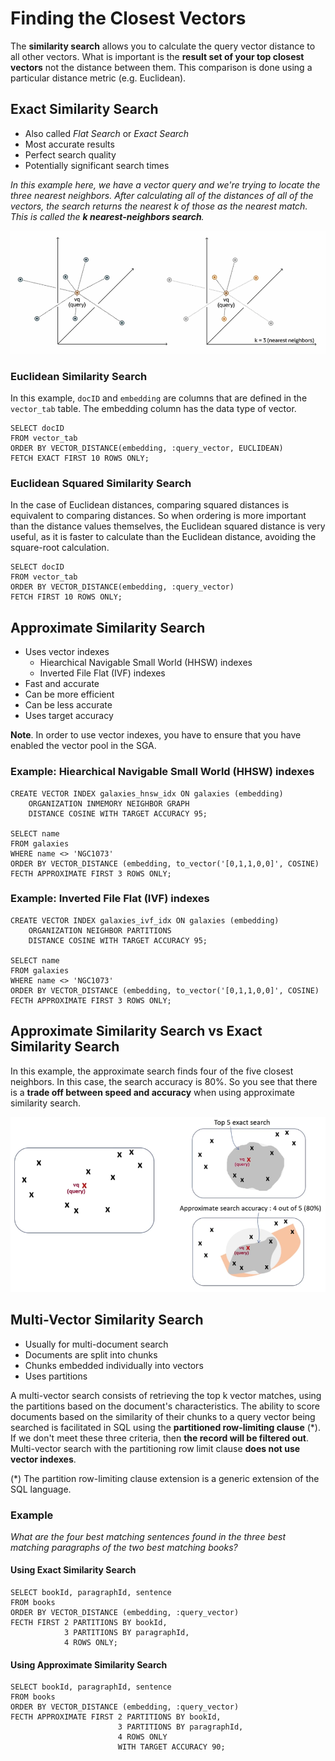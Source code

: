 # Finding the Closest Vectors

The **similarity search** allows you to calculate the query vector distance to all other vectors.  What is important is the **result set of your top closest vectors** not the distance between them. This comparison is done using a particular distance metric (e.g. Euclidean).

## Exact Similarity Search

- Also called *Flat Search* or *Exact Search*
- Most accurate results
- Perfect search quality
- Potentially significant search times

*In this example here, we have a vector query and we're trying to locate the three nearest neighbors. After calculating all of the distances of all of the vectors, the search returns the nearest k of those as the nearest match. This is called the **k nearest-neighbors search**.*

![Exact Similarity Search](../imgs/exact_similarity_search.png)

### Euclidean Similarity Search

In this example, ```docID``` and ```embedding``` are columns that are defined in the ```vector_tab``` table. The embedding column has the data type of vector.

```
SELECT docID
FROM vector_tab
ORDER BY VECTOR_DISTANCE(embedding, :query_vector, EUCLIDEAN)
FETCH EXACT FIRST 10 ROWS ONLY;
```

### Euclidean Squared Similarity Search

In the case of Euclidean distances, comparing squared distances is equivalent to comparing distances. So when ordering is more important than the distance values themselves, the Euclidean squared distance is very useful, as it is faster to calculate than the Euclidean distance, avoiding the square-root calculation.

```
SELECT docID
FROM vector_tab
ORDER BY VECTOR_DISTANCE(embedding, :query_vector)
FETCH FIRST 10 ROWS ONLY;
```

## Approximate Similarity Search

- Uses vector indexes
    - Hiearchical Navigable Small World (HHSW) indexes
    - Inverted File Flat (IVF) indexes
- Fast and accurate
- Can be more efficient
- Can be less accurate
- Uses target accuracy

**Note**. In order to use vector indexes, you have to ensure that you have enabled the vector pool in the SGA.

### Example: Hiearchical Navigable Small World (HHSW) indexes

```
CREATE VECTOR INDEX galaxies_hnsw_idx ON galaxies (embedding)
    ORGANIZATION INMEMORY NEIGHBOR GRAPH 
    DISTANCE COSINE WITH TARGET ACCURACY 95;

SELECT name
FROM galaxies
WHERE name <> 'NGC1073'
ORDER BY VECTOR_DISTANCE (embedding, to_vector('[0,1,1,0,0]', COSINE)
FECTH APPROXIMATE FIRST 3 ROWS ONLY;
```
### Example: Inverted File Flat (IVF) indexes

```
CREATE VECTOR INDEX galaxies_ivf_idx ON galaxies (embedding)
    ORGANIZATION NEIGHBOR PARTITIONS 
    DISTANCE COSINE WITH TARGET ACCURACY 95;

SELECT name
FROM galaxies
WHERE name <> 'NGC1073'
ORDER BY VECTOR_DISTANCE (embedding, to_vector('[0,1,1,0,0]', COSINE)
FECTH APPROXIMATE FIRST 3 ROWS ONLY;
```

## Approximate Similarity Search vs Exact Similarity Search

In this example, the approximate search finds four of the five closest neighbors. In this case, the search accuracy is 80%. So you see that there is a **trade off between speed and accuracy** when using approximate similarity search.

![Approximate Vs Exact](../imgs/approximate_vs_exact.png)

## Multi-Vector Similarity Search

- Usually for multi-document search
- Documents are split into chunks
- Chunks embedded individually into vectors
- Uses partitions

A multi-vector search consists of retrieving the top k vector matches, using the partitions based on the document's characteristics. The ability to score documents based on the similarity of their chunks to a query vector being searched is facilitated in SQL using the **partitioned row-limiting clause** (*). If we don't meet these three criteria, then **the record will be filtered out**. Multi-vector search with the partitioning row limit clause **does not use vector indexes**.

(*) The partition row-limiting clause extension is a generic extension of the SQL language.

### Example

*What are the four best matching sentences found in the three best matching paragraphs of the two best matching books?*

#### Using Exact Similarity Search

```
SELECT bookId, paragraphId, sentence
FROM books
ORDER BY VECTOR_DISTANCE (embedding, :query_vector)
FECTH FIRST 2 PARTITIONS BY bookId, 
            3 PARTITIONS BY paragraphId,
            4 ROWS ONLY;
```

#### Using Approximate Similarity Search

```
SELECT bookId, paragraphId, sentence
FROM books
ORDER BY VECTOR_DISTANCE (embedding, :query_vector)
FECTH APPROXIMATE FIRST 2 PARTITIONS BY bookId, 
                        3 PARTITIONS BY paragraphId,
                        4 ROWS ONLY
                        WITH TARGET ACCURACY 90;
```



